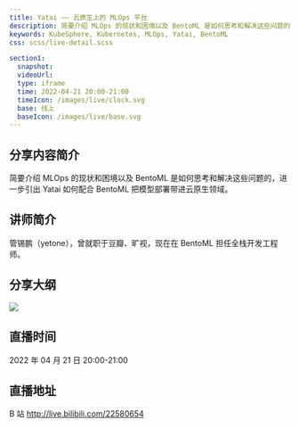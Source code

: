 ```yaml
---
title: Yatai —— 云原生上的 MLOps 平台
description: 简要介绍 MLOps 的现状和困境以及 BentoML 是如何思考和解决这些问题的，进一步引出 Yatai 如何配合 BentoML 把模型部署带进云原生领域。
keywords: KubeSphere, Kubernetes, MLOps, Yatai, BentoML
css: scss/live-detail.scss

section1:
  snapshot: 
  videoUrl: 
  type: iframe
  time: 2022-04-21 20:00-21:00
  timeIcon: /images/live/clock.svg
  base: 线上
  baseIcon: /images/live/base.svg
---
```

## 分享内容简介

简要介绍 MLOps 的现状和困境以及 BentoML 是如何思考和解决这些问题的，进一步引出 Yatai 如何配合 BentoML 把模型部署带进云原生领域。

## 讲师简介

管锡鹏（yetone），曾就职于豆瓣、旷视，现在在 BentoML 担任全栈开发工程师。

## 分享大纲

![](https://pek3b.qingstor.com/kubesphere-community/images/yatai0421-live.png)

## 直播时间

2022 年 04 月 21 日 20:00-21:00

## 直播地址

B 站  http://live.bilibili.com/22580654

